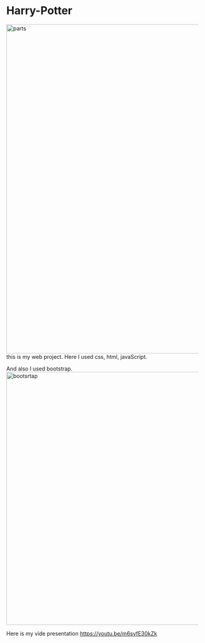 # Harry-Potter
<img width="860" alt="parts" src="https://user-images.githubusercontent.com/73099449/148658941-88f012d4-4b5e-46a3-a203-538bf8c14305.PNG">
this is my web project.
Here I used css, html, javaScript.


And also I used bootstrap.
<img width="661" alt="bootsrtap" src="https://user-images.githubusercontent.com/73099449/148659137-84cc5c02-8bc1-4270-a8e1-0b0308d144ae.PNG">



Here is my vide presentation
https://youtu.be/m6syfE30kZk
